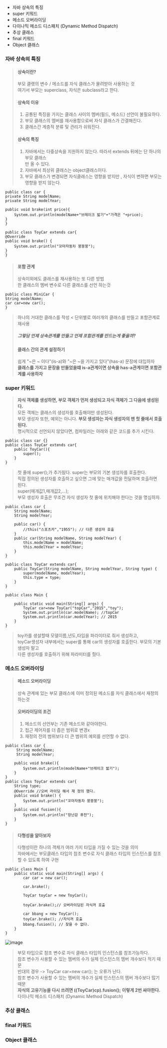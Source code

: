 * 자바 상속의 특징
* super 키워드
* 메소드 오버라이딩
* 다이나믹 메소드 디스패치 (Dynamic Method Dispatch)
* 추상 클래스
* final 키워드
* Object 클래스

### 자바 상속의 특징
> #### 상속이란?  
> 부모 클랫의 변수 / 메소드를 자식 클래스가 물려받아 사용하는 것  
> 여기서 부모는 superclass, 자식은 subclass라고 한다.  
> 
> #### 상속의 이유  
> 1. 공통된 특징을 가지는 클래스 사이의 멤버(필드, 메소드) 선언이 불필요하다.  
> 2. 부모 클래스의 멤버를 재사용함으로써 자식 클래스가 간결해진다.  
> 3. 클래스간 계층적 분류 및 관리가 쉬워진다.  
> #### 상속의 특징   
> 1. 자바에서는 다중상속을 지원하지 않는다. 따라서 extends 뒤에는 단 하나의 부모 클래스  
> 만 올 수 있다.  
> 2. 자바에서 최상위 클래스는 object클래스이다. 
> 3. 부모 클래스가 변경되면 자식클래스는 영향을 받지만 , 자식이 변하면 부모는 영향을 받지 않는다.  


    public class car {
    private String modelName;
    private String modelYear;

    public void brake(int price){
        System.out.println(modelName+"브레이크 밟기"+"가격은 "+price);
    }
    }

    public class ToyCar extends car{
    @Override
    public void brake() {
        System.out.println("꼬마자동차 붕붕붕");
    }
    }
> #### 포함 관계  
> 상속이외에도 클래스를 재사용하는 또 다른 방법  
> 한 클래스의 멤버 변수로 다른 클래스를 선언 하는것  
 
    public class MiniCar {
    String modelName;
    car car=new car();
    }   
> 하나의 거대한 클래스를 작성 < 단위별로 여러개의 클래스를 만들고 포함관계로 재사용  
> ##### 그렇담 언제 상속관계를 만들고 언제 포함관계를 만드는게 좋을까?  
> #### 클래스 간의 관계 설정하기
> 쉽게 "~은 ~ 이다"(is-a)와 "~은 ~을 가지고 있다"(has-a) 문장에 대입하자  
> **클래스를 가지고 문장을 만들었을떄 is-a관계이면 상속을 has-a관계이면 포함관계를 사용하자**   

### super 키워드
> **자식 객체를 생성하면, 부모 객체가 먼저 생성되고 자식 객체가 그 다음에 생성된다.**  
> 모든 객체는 클래스의 생성자를 호출해야만 생성된다.  
> 부모 생성자 또한, 예외는 아니다. **부모 생성자는 자식 생성자의 맨 첫 줄에서 호출된다.**  
> 명시적으로 선언되지 않았다면, 컴파일러는 아래와 같은 코드를 추가 시킨다.  

    public class car {}
    public class ToyCar extends car{
        public ToyCar(){
            super();
        }
    }
> 첫 줄에 super();가 추가됬다. super는 부모의 기본 생성자를 호출한다.  
> 직접 정의된 생성자를 호출하고 싶으면 그에 맞는 매개값을 전달하며 호출하면 된다.  
> super(매개값1,매개값2,...);  
> 부모 생성자 호출은 무조건 자식 생성자 첫 줄에 위치해야 한다는 것을 명심하자.  

    public class car {
        String modelName;
        String modelYear;

        public car() {
            //this("스포츠카","1955"); // 다른 생성자 호출
        }   
        public car(String modelName, String modelYear) {
            this.modelName = modelName;
            this.modelYear = modelYear;
        }
    }

    public class ToyCar extends car{
        public ToyCar(String modelName, String modelYear, String type) {
            super(modelName, modelYear);
            this.type = type;
        }
    }
    
    public class Main {

        public static void main(String[] args) {
            ToyCar car=new ToyCar("topCar","2015","toy");
            System.out.println(car.modelName); //topCar
            System.out.println(car.modelYear); // 2015
        }
    }
> toy카를 생설할때 모델이름,년도,타입을 파라미터로 줘서 생성하고,  
> toyCar생성자 내부에서는 super를 통해 car의 생성자를 호출한다. 부모의 기본생성자 말고  
> 다른 생성자를 호출하기 위해 파라미터를 줬다.  

### 메소드 오버라이딩
> #### 메소드 오버라이딩  
> 상속 관계에 있는 부모 클래스에 이미 정의된 메소드를 자식 클래스에서 재정의 하는것  
> #### 오버라이딩의 조건
> 1. 메소드의 선언부는 기존 메소드와 같아야한다.  
> 2. 접근 제어자를 더 좁은 범위로 변경x  
> 3. 재정의 전의 범위보다 더 큰 범위의 예외를 선언할 수 없다.  
 
    public class car {
         String modelName;
         String modelYear;

        public void brake(){
            System.out.println(modelName+"브레이크 밟기");
        }
    }
    public class ToyCar extends car{
        String type;
        @Override //오버 라이딩 해서 재 정의 했다.
        public void brake() {
            System.out.println("꼬마자동차 붕붕붕");
        }
        public void fusion(){
            System.out.println("장난감 퓨전");
        }
    }
> #### 다형성을 알아보자
> 다형성이란 하나의 객체가 여러 가지 타입을 가질 수 있는 것을 의미  
> 자바에서는 부모클래스 타입의 참조 변수로 자식 클래스 타입의 인스턴스를 참조할 수 있도록 하여 구현  
    
    public class Main {
        public static void main(String[] args) {
            car car = new car();
    
            car.brake();
    
            ToyCar toyCar = new ToyCar();
    
            toyCar.brake();// 오버라이딩된 자식꺼 호출
    
            car bbang = new ToyCar();
            toyCar.brake(); //자식꺼 호출
            bbang.fusion(); // 찾을 수 없다.
        }
    }
![image](https://user-images.githubusercontent.com/60220562/102761991-02cf0880-43bb-11eb-9743-25aae7b36702.png)

> 부모 타입으로 참조 변수로 자식 클래스 타입의 인스턴스를 참조가능하다.  
> 참조 변수가 사용할 수 있는 멤버의 수가 실제 인스턴스의 멤버 개수보다 적기 때문  
> 반대의 경우 -> ToyCar car=new car(); 는 오류가 난다.  
> 참조 변수가 사용할 수 있는 멤버의 개수가 실제 인스턴스의 멤버 개수보다 많기 때문  
> **자식의 고유기능을 다시 쓰려면 ((ToyCar)cp).fusion(); 이렇게 2번 싸야한다.**
다이나믹 메소드 디스패치 (Dynamic Method Dispatch)
### 추상 클래스
### final 키워드
### Object 클래스
